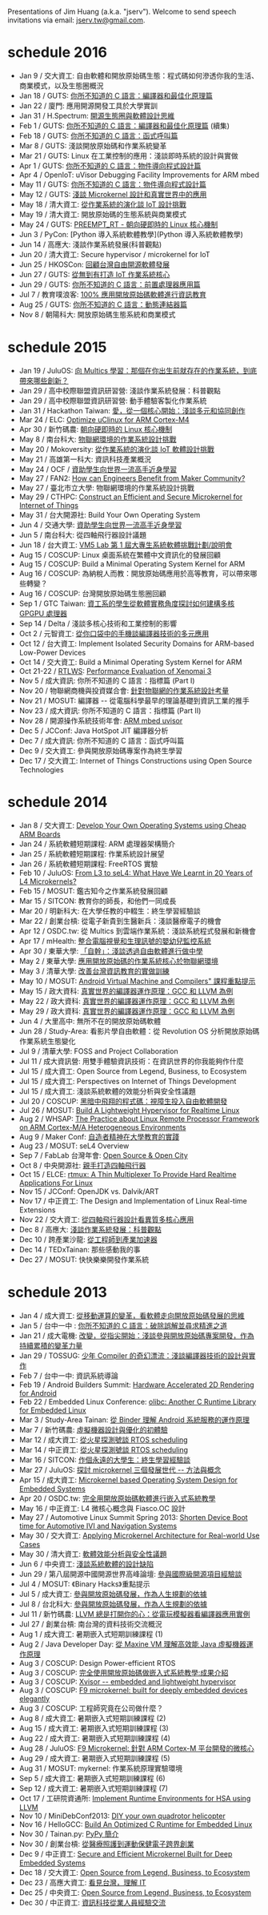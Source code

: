 Presentations of Jim Huang (a.k.a. "jserv"). Welcome to send speech invitations via email: <jserv.tw@gmail.com>.

# schedule 2016
* Jan 9 / 交大資工: 自由軟體和開放原始碼生態：程式碼如何滲透你我的生活、商業模式，以及生態圈概況
* Jan 18 / GUTS: [你所不知道的 C 語言：編譯器和最佳化原理篇](http://hackfoldr.org/dykc)
* Jan 22 / 廈門: 應用開源開發工具於大學實訓
* Jan 31 / H.Spectrum: [開源生態圈與軟體設計思維](http://www.ylhspectrum.com/#!studios/cjg9)
* Feb 1 / GUTS: [你所不知道的 C 語言：編譯器和最佳化原理篇](http://hackfoldr.org/dykc) (續集)
* Feb 18 / GUTS: [你所不知道的 C 語言：函式呼叫篇](http://hackfoldr.org/dykc)
* Mar 8 / GUTS: 淺談開放原始碼和作業系統變革
* Mar 21 / GUTS: Linux 在工業控制的應用：淺談即時系統的設計與實做
* Apr 1 / GUTS: [你所不知道的 C 語言：物件導向程式設計篇](http://hackfoldr.org/dykc)
* Apr 4 / OpenIoT: uVisor Debugging Facility Improvements for ARM mbed
* May 11 / GUTS: [你所不知道的 C 語言：物件導向程式設計篇](http://hackfoldr.org/dykc)
* May 12 / GUTS: [淺談 Microkernel 設計和真實世界中的應用](http://hackfoldr.org/oscar/)
* May 18 / 清大資工: [從作業系統的演化談 IoT 設計挑戰](http://web.cs.nthu.edu.tw/files/14-1015-103326,r67-1.php?Lang=zh-tw)
* May 19 / 清大資工: 開放原始碼的生態系統與商業模式
* May 24 / GUTS: [PREEMPT_RT - 朝向硬即時的 Linux 核心機制](http://hackfoldr.org/oscar/)
* Jun 3 / PyCon: [Python 導入系統軟體教學](Python 導入系統軟體教學)
* Jun 14 / 高應大: 淺談作業系統發展(科普觀點)
* Jun 20 / 清大資工: Secure hypervisor / microkernel for IoT
* Jun 25 / HKOSCon: [回顧台灣自由開源軟體發展](http://2016.opensource.hk/topics/free-and-open-source-software-involvement-in-taiwan/)
* Jun 27 / GUTS: [從無到有打造 IoT 作業系統核心](http://hackfoldr.org/oscar/)
* Jun 29 / GUTS: [你所不知道的 C 語言：前置處理器應用篇](http://hackfoldr.org/dykc)
* Jul 7 / 教育噗浪客: [100% 應用開放原始碼軟體進行資訊教育](http://tpet.ntct.edu.tw/files/11-1011-9820.php)
* Aug 25 / GUTS: [你所不知道的 C 語言：動態連結器篇](http://hackfoldr.org/dykc)
* Nov 8 / 朝陽科大: 開放原始碼生態系統和商業模式

# schedule 2015
* Jan 19 / JuluOS: [向 Multics 學習：那個在你出生前就存在的作業系統，到底帶來哪些創新？](http://juluosdev.kktix.cc/events/d7cc0d15-0cba9a-eb5d0a-2f7415)
* Jan 29 / 高中校際聯盟資訊研習營: 淺談作業系統發展：科普觀點
* Jan 29 / 高中校際聯盟資訊研習營: 動手體驗客製化作業系統
* Jan 31 / Hackathon Taiwan: [愛，從一個核心開始：淺談多元和協同創作](http://hackathon.tw/)
* Mar 24 / ELC: [Optimize uClinux for ARM Cortex-M4](http://elcabs2015.sched.org/event/d76fa1347a02264b209c3c2275eaff39#.VMhle8vh6Bv)
* Apr 30 / 新竹碼農: [朝向硬即時的 Linux 核心機制](http://hcsm.kktix.cc/events/jserv01)
* May 8 / 南台科大: [物聯網環境的作業系統設計挑戰](http://csie.stust.edu.tw/tc/news/1-39574-n)
* May 20 / Mokoversity: [從作業系統的演化談 IoT 軟體設計挑戰](https://www.mokoversity.com/events/iot-revolution-os)
* May 21 / 高雄第一科大: 資訊科技產業概況
* May 24 / OCF / [資助學生向世界一流高手近身學習](http://ocf.tw/events/elc2015/)
* May 27 / FAN2: [How can Engineers Benefit from Maker Community?](http://www.accupass.com/go/fan2)
* May 27 / 臺北市立大學: 物聯網環境的作業系統設計挑戰
* May 29 / CTHPC: [Construct an Efficient and Secure Microkernel for Internet of Things](http://cthpc2015.csie.ncku.edu.tw/Program.aspx)
* May 31 / 台大開源社: Build Your Own Operating System
* Jun 4 / 交通大學: [資助學生向世界一流高手近身學習](http://ocf.tw/events/elc2015/)
* Jun 5 / 南台科大: 從四軸飛行器設計議題
* Jun 18 / 台大資工: [VM5 Lab 第 1 屆大專生系統軟體挑戰計劃/說明會](http://vmfive.kktix.cc/events/vm5lab01)
* Aug 15 / COSCUP: Linux 桌面系統在繁體中文資訊化的發展回顧
* Aug 15 / COSCUP: Build a Minimal Operating System Kernel for ARM
* Aug 16 / COSCUP: 為納稅人而教：開放原始碼應用於高等教育，可以帶來哪些轉變？
* Aug 16 / COSCUP: 台灣開放原始碼生態圈回顧
* Sep 1 / GTC Taiwan: [資工系的學生從軟體實務角度探討如何建構多核 GPGPU 處理器](http://www.nvidia.com.tw/object/gpu-technology-conference-2015-tw.html)
* Sep 14 / Delta / 淺談多核心技術和工業控制的影響
* Oct 2 / 元智資工: [從你口袋中的手機談編譯器技術的多元應用](http://www.cse.yzu.edu.tw/resource/detail?sort=487)
* Oct 12 / 台大資工: Implement Isolated Security Domains for ARM-based Low-Power Devices
* Oct 14 / 交大資工: Build a Minimal Operating System Kernel for ARM
* Oct 21-22 / [RTLWS](https://www.osadl.org/RTLWS-2015-Graz-Austria.rtlws17-graz-2015.0.html): [Performance Evaluation of Xenomai 3](https://www.osadl.org/?id=2198)
* Nov 5 / 成大資訊: 你所不知道的 C 語言：指標篇 (Part I)
* Nov 20 / 物聯網商機與投資媒合會: [針對物聯網的作業系統設計考量](http://heyevent.com/event/zbkkuokkgk37ca/)
* Nov 21 / MOSUT: 編譯器 -- 從電腦科學最早的理論基礎到資訊工業的推手
* Nov 23 / 成大資訊: 你所不知道的 C 語言：指標篇 (Part II)
* Nov 28 / 開源操作系統技術年會: [ARM mbed uvisor](http://soft.cs.tsinghua.edu.cn/os2atc2015/rc.html)
* Dec 5 / JCConf: Java HotSpot JIT 編譯器分析
* Dec 7 / 成大資訊: 你所不知道的 C 語言：函式呼叫篇
* Dec 9 / 交大資工: 參與開放原始碼專案作為終生學習
* Dec 17 / 交大資工: Internet of Things Constructions using Open Source Technologies

# schedule 2014
* Jan 8 / 交大資工: [Develop Your Own Operating Systems using Cheap ARM Boards](http://www.cs.nctu.edu.tw/cswebsite/news/all/view/941)
* Jan 24 / 系統軟體短期課程: ARM 處理器架構簡介
* Jan 25 / 系統軟體短期課程: 作業系統設計展望
* Jan 26 / 系統軟體短期課程: FreeRTOS 實驗
* Feb 10 / JuluOS: [From L3 to seL4: What Have We Learnt in 20 Years of L4 Microkernels?](http://juluosdev.kktix.cc/events/d7cc0d15)
* Feb 15 / MOSUT: 鑑古知今之作業系統發展回顧
* Mar 15 / SITCON: 教育你的師長，和他們一同成長
* Mar 20 / 明新科大: 在大學任教的中輟生：終生學習經驗談
* Mar 22 / 創業台槓: 從電子新貴到生醫新兵：淺談醫療電子的機會
* Apr 12 / OSDC.tw: 從 Multics 到雲端作業系統：淺談系統程式發展和新機會
* Apr 17 / mHealth: [整合電腦視覺和生理訊號的嬰幼兒監控系統](http://www.ctimes.com.tw/cf/ShowCF-tw.asp?O=HJY4HCP911CCFA0RNT)
* Apr 30 / 東華大學: [「自幹」：淺談透過自由軟體進行做中學](http://www.am.ndhu.edu.tw/files/14-1024-70505,r107-1.php)
* May 2 / 東華大學: [應用開放原始碼的作業系統核心於物聯網環境](http://www.csie.ndhu.edu.tw/csieweb/zh-tw/node/1423)
* May 3 / 清華大學: [改善台灣資訊教育的實做訓練](http://www.accupass.com/go/tedxnthu2014)
* May 10 / MOSUT: [Android Virtual Machine and Compilers" 課程重點提示](https://www.facebook.com/events/686739794722627/)
* May 15 / 政大資科: [真實世界的編譯器運作原理：GCC 和 LLVM 為例](https://nccu-sys2014.hackpad.com/)
* May 22 / 政大資科: [真實世界的編譯器運作原理：GCC 和 LLVM 為例](https://nccu-sys2014.hackpad.com/)
* May 29 / 政大資科: [真實世界的編譯器運作原理：GCC 和 LLVM 為例](https://nccu-sys2014.hackpad.com/)
* Jun 4 / 大里高中: 無所不在的開放原始碼軟體
* Jun 28 / Study-Area: 看影片學自由軟體：從 Revolution OS 分析開放原始碼作業系統生態變化
* Jul 9 / 清華大學: FOSS and Project Collaboration
* Jul 11 / 成大資訊營: 用雙手體驗資訊技術：在資訊世界的你我能夠作什麼
* Jul 15 / 成大資工: Open Source from Legend, Business, to Ecosystem
* Jul 15 / 成大資工: Perspectives on Internet of Things Development
* Jul 15 / 成大資工: 淺談系統軟體的效能分析與安全性議題
* Jul 20 / COSCUP: [黑暗中飛翔的程式碼：視障生投入自由軟體開發](http://coscup.org/2014/en/program/)
* Jul 26 / MOSUT: [Build A Lightweight Hypervisor for Realtime Linux](http://www.meetup.com/Tainan-py-Python-Tainan-User-Group/events/196122862/)
* Aug 2 / WHSAP: [The Practice about Linux Remote Processor Framework on ARM Cortex-M/A Heterogeneous Environments](http://whsap.csie.ncku.edu.tw/HSA_Workshop/)
* Aug 9 / Maker Conf: [自造者精神在大學教育的實踐](http://www.makerconf.tw/?p=105)
* Aug 23 / MOSUT: seL4 Overview
* Sep 7 / FabLab 台灣年會: [Open Source & Open City](http://tdcp.kktix.cc/events/openfabcity0907)
* Oct 8 / 中央開源社: [親手打造四軸飛行器](http://nos.kktix.cc/events/307dae5a)
* Oct 15 / ELCE: [rtmux: A Thin Multiplexer To Provide Hard Realtime Applications For Linux](http://events.linuxfoundation.org/events/embedded-linux-conference-europe/program/schedule)
* Nov 15 / JCConf: OpenJDK vs. Dalvik/ART
* Nov 17 / 中正資工: The Design and Implementation of Linux Real-time Extensions
* Nov 22 / 交大資工: [從四軸飛行器設計看異質多核心應用](http://ssw-nctu.kktix.cc/events/ssw01)
* Dec 8 / 高應大: [淺談作業系統發展：科普觀點](http://www.csie.kuas.edu.tw/xoops/modules/news/article.php?storyid=307)
* Dec 10 / 跨產業沙龍: [從工程師到產業加速器](http://tiandiren.tw/archives/10043)
* Dec 14 / TEDxTainan: 那些感動我的事
* Dec 27 / MOSUT: 快快樂樂開發作業系統

# schedule 2013
* Jan 4 / 成大資工: [從移動運算的變革，看軟體走向開放原始碼發展的思維](http://osc2013.csie.ncku.edu.tw/news.php)
* Jan 5 / 台中一中 : [你所不知道的 C 語言：破除誤解並尋求精進之道](http://phorum.study-area.org/index.php?topic=68128.0)
* Jan 21 / 成大電機: [改變，從指尖開始：淺談參與開放原始碼專案開發，作為持續累積的變革力量](https://www.facebook.com/events/516387461734961/?group_id=0)
* Jan 29 / TOSSUG: [少年 Compiler 的奇幻漂流：淺談編譯器技術的設計與實作](http://registrano.com/events/76f72c)
* Feb 7 / 台中一中: 資訊系統導論
* Feb 19 / Android Builders Summit: [Hardware Accelerated 2D Rendering for Android](http://events.linuxfoundation.org/events/android-builders-summit/schedule)
* Feb 22 / Embedded Linux Conference: [olibc: Another C Runtime Library for Embedded Linux](http://events.linuxfoundation.org/events/embedded-linux-conference/schedule)
* Mar 3 / Study-Area Tainan: [從 Binder 理解 Android 系統服務的運作原理](http://phorum.study-area.org/index.php/topic,68304.0.html)
* Mar 7 / 新竹碼農: [虛擬機器設計與優化的初體驗](http://www.accupass.com/go/hcsm0307)
* Mar 12 / 成大資工: [從火星探測號談 RTOS scheduling](http://wiki.csie.ncku.edu.tw/embedded/schedule)
* Mar 14 / 中正資工: [從火星探測號談 RTOS scheduling](http://wiki.csie.ncku.edu.tw/embedded/schedule)
* Mar 16 / SITCON: [作個永遠的大學生：終生學習經驗談](http://sitcon.org/2013/)
* Mar 27 / JuluOS: [探討 microkernel 三個發展世代 -- 方法與概念](http://registrano.com/events/0d3fc6)
* Apr 15 / 成大資工: [Microkernel based Operating System Design for Embedded Systems](http://www.slideshare.net/jserv/microkernel-evolution)
* Apr 20 / OSDC.tw: [完全用開放原始碼軟體進行嵌入式系統教學](http://www.slideshare.net/jserv/education-usingopensource)
* May 16 / 中正資工: L4 微核心概念與 Fiasco.OC 設計
* May 27 / Automotive Linux Summit Spring 2013: [Shorten Device Boot time for Automotive IVI and Navigation Systems](http://automotivelinuxsummitspring2013.sched.org/)
* May 30 / 交大資工: [Applying Microkernel Architecture for Real-world Use Cases](http://www.cs.nctu.edu.tw/cswebsite/news/activities/view/595)
* May 30 / 清大資工: [軟體效能分析與安全性議題](http://appuniverz.webs.com/)
* Jun 6 / 中央資工: [淺談系統軟體的設計缺陷](http://goo.gl/Tlr2A)
* Jun 29 / 第八屆開源中國開源世界高峰論壇: [參與國際級開源項目經驗談](http://ocow.csdn.net/schedule.html)
* Jul 4 / MOSUT: 《Binary Hacks》重點提示
* Jul 5 / 成大資工: [參與開放原始碼發展，作為人生規劃的依據](http://wmmks.csie.ncku.edu.tw/tsoc2013/index.php?option=com_content&view=article&id=25)
* Jul 8 / 台北科大: [參與開放原始碼發展，作為人生規劃的依據](http://wmmks.csie.ncku.edu.tw/tsoc2013/index.php?option=com_content&view=article&id=25)
* Jul 11 / 新竹碼農: [LLVM 總是打開你的心：從電玩模擬器看編譯器應用實例](http://www.accupass.com/go/hcsm0711)
* Jul 27 / 創業台槓: 南台灣的資料技術交流概況
* Aug 1 / 成大資工: 暑期嵌入式短期訓練課程 (1)
* Aug 2 / Java Developer Day: [從 Maxine VM 理解高效能 Java 虛擬機器運作原理](http://www.codedata.com.tw/event/javaday/2013/)
* Aug 3 / COSCUP: Design Power-efficient RTOS
* Aug 3 / COSCUP: [完全使用開放原始碼做嵌入式系統教學:成果介紹](http://www.slideshare.net/jserv/education-usingopensource)
* Aug 3 / COSCUP: [Xvisor -- embedded and lightweight hypervisor](http://www.slideshare.net/jserv/xvisor)
* Aug 3 / COSCUP: [F9 microkernel: built for deeply embedded devices elegantly](http://www.slideshare.net/jserv/f9-microkernel)
* Aug 3 / COSCUP: 工程師究竟在公司做什麼？
* Aug 8 / 成大資工: 暑期嵌入式短期訓練課程 (2)
* Aug 15 / 成大資工: 暑期嵌入式短期訓練課程 (3)
* Aug 22 / 成大資工: 暑期嵌入式短期訓練課程 (4)
* Aug 28 / JuluOS: [F9 Microkernel: 針對 ARM Cortex-M 平台開發的微核心](http://registrano.com/events/efae55)
* Aug 29 / 成大資工: 暑期嵌入式短期訓練課程 (5)
* Aug 31 / MOSUT: mykernel: 作業系統原理實驗環境
* Sep 5 / 成大資工: 暑期嵌入式短期訓練課程 (6)
* Sep 12 / 成大資工: 暑期嵌入式短期訓練課程 (7)
* Oct 17 / 工研院資通所: [Implement Runtime Environments for HSA using LLVM](http://www.slideshare.net/jserv/hsa-llvm)
* Nov 10 / MiniDebConf2013: [DIY your own quadrotor helicopter](https://wiki.debian.org/DebianTaiwan/MiniDebConf201)
* Nov 16 / HelloGCC: [Build An Optimized C Runtime for Embedded Linux](http://www.iscas.ac.cn/xwzx/kydt/201311/t20131115_3979276.html)
* Nov 30 / Tainan.py: [PyPy 簡介](http://www.meetup.com/Tainan-py-Python-Tainan-User-Group/events/148885402/)
* Nov 30 / 創業台槓: [從醫療照護到運動保健電子跨界創業](http://www.accupass.com/go/startuptalk13)
* Dec 9 / 中正資工: [Secure and Efficient Microkernel Built for Deep Embedded Systems](http://www.cs.ccu.edu.tw/ann/readFile.php?type=speech&page=a7b166b6d7f3359a245f0e2237785c08&ftype=jpg)
* Dec 18 / 交大資工: [Open Source from Legend, Business, to Ecosystem](http://www.cs.nctu.edu.tw/cswebsite/news/activities/view/915)
* Dec 23 / 高應大資工: [看見台灣，理解 IT](http://www.csie.kuas.edu.tw/xoops/modules/news/article.php?storyid=233)
* Dec 25 / 中央資工: [Open Source from Legend, Business, to Ecosystem](http://www.csie.ncu.edu.tw/show.php?cate=0&mode=view&pno=4919)
* Dec 30 / 中正資工: [資訊科技從業人員經驗交流](http://www.cs.ccu.edu.tw/ann/readFile.php?type=speech&page=f18b26146bb8c1d266a5e05103681167&ftype=jpg)
